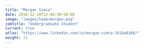 ```yaml
---
title: "Morgan Simco"
date: 2018-12-20T13:44:30+10:00
image: "images/team/morgan.png"
jobtitle: "Undergraduate Student"
current: true
atlas: "https://www.linkedin.com/in/morgan-simco-3418a0166/"
weight: 11
---
```

